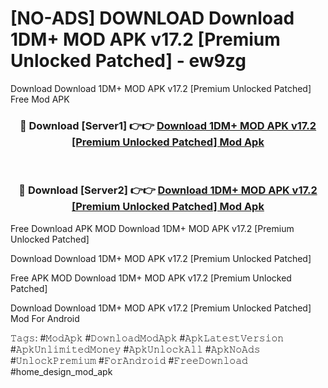 # [NO-ADS] DOWNLOAD Download 1DM+ MOD APK v17.2 [Premium Unlocked Patched] - ew9zg
Download Download 1DM+ MOD APK v17.2 [Premium Unlocked Patched] Free Mod APK

<div align="center">
<h3>🔴 Download [Server1] 👉👉 <a href="https://apk-comot.site?title=Download_1DM+_MOD_APK_v17.2_[Premium_Unlocked_Patched]">Download 1DM+ MOD APK v17.2 [Premium Unlocked Patched] Mod Apk</a></h3><br>

<h3>🔴 Download [Server2] 👉👉 <a href="https://apk-comot.site?title=Download_1DM+_MOD_APK_v17.2_[Premium_Unlocked_Patched]">Download 1DM+ MOD APK v17.2 [Premium Unlocked Patched] Mod Apk</a></h3>
</div>


Free Download APK MOD Download 1DM+ MOD APK v17.2 [Premium Unlocked Patched]

Download Download 1DM+ MOD APK v17.2 [Premium Unlocked Patched] 

Free APK MOD Download 1DM+ MOD APK v17.2 [Premium Unlocked Patched] 

Download Download 1DM+ MOD APK v17.2 [Premium Unlocked Patched] Mod For Android

𝚃𝚊𝚐𝚜: #𝙼𝚘𝚍𝙰𝚙𝚔 #𝙳𝚘𝚠𝚗𝚕𝚘𝚊𝚍𝙼𝚘𝚍𝙰𝚙𝚔 #𝙰𝚙𝚔𝙻𝚊𝚝𝚎𝚜𝚝𝚅𝚎𝚛𝚜𝚒𝚘𝚗 #𝙰𝚙𝚔𝚄𝚗𝚕𝚒𝚖𝚒𝚝𝚎𝚍𝙼𝚘𝚗𝚎𝚢 #𝙰𝚙𝚔𝚄𝚗𝚕𝚘𝚌𝚔𝙰𝚕𝚕 #𝙰𝚙𝚔𝙽𝚘𝙰𝚍𝚜 #𝚄𝚗𝚕𝚘𝚌𝚔𝙿𝚛𝚎𝚖𝚒𝚞𝚖 #𝙵𝚘𝚛𝙰𝚗𝚍𝚛𝚘𝚒𝚍 #𝙵𝚛𝚎𝚎𝙳𝚘𝚠𝚗𝚕𝚘𝚊𝚍 #home_design_mod_apk